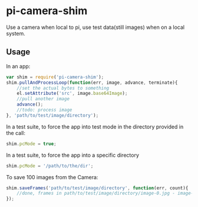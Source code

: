 pi-camera-shim
==============
Use a camera when local to pi, use test data(still images) when on a local system.

Usage
-----

In an app:

```js
var shim = require('pi-camera-shim');
shim.pullAndProcessLoop(function(err, image, advance, terminate){
    //set the actual bytes to something
    el.setAttribute('src', image.base64Image);
    //pull another image
    advance();
    //todo: process image
}, 'path/to/test/image/directory');
```

In a test suite, to force the app into test mode in the directory provided in the call:
```js
shim.pcMode = true;
```

In a test suite, to force the app into a specific directory
```js
shim.pcMode = '/path/to/the/dir';
```

To save 100 images from the Camera:
```js
shim.saveFrames('path/to/test/image/directory', function(err, count){
    //done, frames in path/to/test/image/directory/image-0.jpg - image-<count>.jpg
});
```
